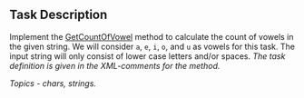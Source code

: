 ## Task Description ##

Implement the [GetCountOfVowel](VowelCountTask/StringHelper.cs#L14) method to calculate the count of vowels in the given string. We will consider `a`, `e`, `i`, `o`, and `u` as vowels for this task. The input string will only consist of lower case letters and/or spaces. *The task definition is given in the XML-comments for the method.*

*Topics - chars, strings.*